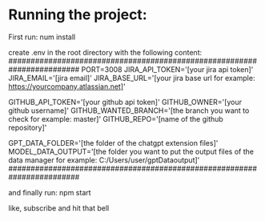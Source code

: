 # Running the project:
First run:
num install

create .env in the root directory with the following content:
########################################################################
PORT=3008
JIRA_API_TOKEN='[your jira api token]'
JIRA_EMAIL='[jira email]'
JIRA_BASE_URL='[your jira base url for example: https://yourcompany.atlassian.net]'

GITHUB_API_TOKEN='[your github api token]'
GITHUB_OWNER='[your github username]'
GITHUB_WANTED_BRANCH='[the branch you want to check for example: master]'
GITHUB_REPO='[name of the github repository]'

GPT_DATA_FOLDER='[the folder of the chatgpt extension files]'
MODEL_DATA_OUTPUT='[the folder you want to put the output files of the data manager for example: C:/Users/user/gptDataoutput]'
########################################################################

and finally run:
npm start


like, subscribe and hit that bell